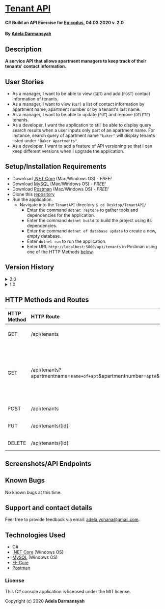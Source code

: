 # [Tenant API](https://github.com/ayohana/TenantAPI.git/)

#### C# Build an API Exercise for [Epicodus](https://www.epicodus.com/), 04.03.2020 v. 2.0

#### By [**Adela Darmansyah**](https://ayohana.github.io/portfolio/)

## Description

**A service API that allows apartment managers to keep track of their tenants' contact information.**

## User Stories

* As a manager, I want to be able to view (`GET`) and add (`POST`) contact information of tenants.
* As a manager, I want to view (`GET`) a list of contact information by apartment name, apartment number or by a tenant's last name.
* As a manager, I want to be able to update (`PUT`) and remove (`DELETE`) tenants.
* As a developer, I want the application to still be able to display query search results when a user inputs only part of an apartment name. For instance, search query of apartment name `"baker"` will display tenants listed under `"Baker Apartments"`.
* As a developer, I want to add a feature of API versioning so that I can keep different versions when I upgrade the application.

## Setup/Installation Requirements

* Download [.NET Core](https://www.learnhowtoprogram.com/c-and-net/getting-started-with-c/installing-c-and-net) (Mac/Windows OS) - _FREE!_
* Download [MySQL](https://www.learnhowtoprogram.com/c-and-net/getting-started-with-c/installing-and-configuring-mysql) (Mac/Windows OS) - _FREE!_
* Download [Postman](https://www.postman.com/downloads/) (Mac/Windows OS) - _FREE!_
* Clone this [repository](https://github.com/ayohana/TenantAPI.git/)
* Run the application.
  * Navigate into the `TenantAPI` directory `$ cd Desktop/TenantAPI/`
    * Enter the command `dotnet restore` to gather tools and dependencies for the application.
    * Enter the command `dotnet build` to build the project using its dependencies.
    * Enter the command `dotnet ef database update` to create a new, empty database. 
    * Enter `dotnet run` to run the application.
    * Enter URL `http://localhost:5000/api/tenants` in Postman using one of the HTTP Methods [below](#HTTP-Methods-and-Routes).

## Version History

<details>
  <summary>2.0</summary>

  | Features | Input | Output |
  | :----------- | :---- | :----- |
  | Improved `GET` action. <br> When a user enters an incomplete apartment name, the application will still return results based on the input. | `http://localhost:5000/api/tenants/?apartmentname=b` | List of tenants with apartment names consisting a `"b"`  |
  | Set default application to run on version 2.0 | N/A | N/A  |

</details>

<details>
  <summary>1.0</summary>

  | Features |
  | :----------- |
  | Basic working functionalities listed [below](#HTTP-Methods-and-Routes). |

</details>    

## HTTP Methods and Routes

| HTTP Method | HTTP Route | Input | Output |
| :---------- | :--------- | :---- | :----- |
| GET | /api/tenants | N/A | View a list of all tenants |
| GET | /api/tenants?apartmentname=`name+of+apt`&apartmentnumber=`apt#`&lastname=`last+name` | Insert search query values to HTTP route  | View a list of tenants by apartment name, apartment number and/or last name. |
| POST | /api/tenants | JSON body | Create a new tenant |
| PUT | /api/tenants/{id} | JSON body | Edit information on a tenant |
| DELETE | /api/tenants/{id} | N/A | Remove a tenant |

## Screenshots/API Endpoints

<!-- TODO -->





## Known Bugs

No known bugs at this time.

## Support and contact details

Feel free to provide feedback via email: adela.yohana@gmail.com.

## Technologies Used

* C#
* [.NET Core](https://dotnet.microsoft.com/download/dotnet-core/) (Windows OS)
* [MySQL](https://dev.mysql.com/downloads/file/?id=484919) (Windows OS)
* [EF Core](https://github.com/PomeloFoundation/Pomelo.EntityFrameworkCore.MySql)
* [Postman](https://www.postman.com/downloads/)

### License

This C# console application is licensed under the MIT license.

Copyright (c) 2020 **Adela Darmansyah**